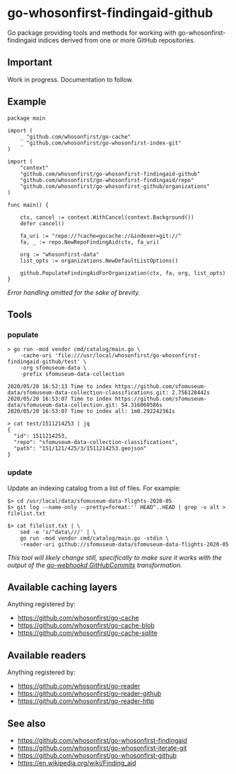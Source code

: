 # go-whosonfirst-findingaid-github

Go package providing tools and methods for working with go-whosonfirst-findingaid indices derived from one or more GitHub repositories.

## Important

Work in progress. Documentation to follow.

## Example

```
package main

import (
	_ "github.com/whosonfirst/go-cache"
	_ "github.com/whosonfirst/go-whosonfirst-index-git"
)

import (
	"context"
	"github.com/whosonfirst/go-whosonfirst-findingaid-github"
	"github.com/whosonfirst/go-whosonfirst-findingaid/repo"
	"github.com/whosonfirst/go-whosonfirst-github/organizations"
)

func main() {

	ctx, cancel := context.WithCancel(context.Background())
	defer cancel()

	fa_uri := "repo://?cache=gocache://&indexer=git://"
	fa, _ := repo.NewRepoFindingAid(ctx, fa_uri)

	org := "whosonfirst-data"
	list_opts := organizations.NewDefaultListOptions()

	github.PopulateFindingAidForOrganization(ctx, fa, org, list_opts)
}
```

_Error handling omitted for the sake of brevity._

## Tools

### populate

```
> go run -mod vendor cmd/catalog/main.go \
	-cache-uri 'file:///usr/local/whosonfirst/go-whosonfirst-findingaid-github/test' \
	-org sfomuseum-data \
	-prefix sfomuseum-data-collection
	
2020/05/20 16:52:13 Time to index https://github.com/sfomuseum-data/sfomuseum-data-collection-classifications.git: 2.756128442s
2020/05/20 16:53:07 Time to index https://github.com/sfomuseum-data/sfomuseum-data-collection.git: 54.316060586s
2020/05/20 16:53:07 Time to index all: 1m0.292242361s

> cat test/1511214253 | jq
{
  "id": 1511214253,
  "repo": "sfomuseum-data-collection-classifications",
  "path": "151/121/425/3/1511214253.geojson"
}
```

### update

Update an indexing catalog from a list of files. For example:

```
$> cd /usr/local/data/sfomuseum-data-flights-2020-05
$> git log --name-only --pretty=format:'' HEAD^..HEAD | grep -v alt > filelist.txt

$> cat filelist.txt | \
	sed -e 's/^data\///' | \
	go run -mod vendor cmd/catalog/main.go -stdin \
	-reader-uri github://sfomuseum-data/sfomuseum-data-flights-2020-05 
```

_This tool will likely change still, specifically to make sure it works with the output of the [go-webhookd GitHubCommits](https://github.com/whosonfirst/go-webhookd#githubcommits) transformation._

## Available caching layers

Anything registered by:

* https://github.com/whosonfirst/go-cache
* https://github.com/whosonfirst/go-cache-blob
* https://github.com/whosonfirst/go-cache-sqlite

## Available readers

Anything registered by:

* https://github.com/whosonfirst/go-reader
* https://github.com/whosonfirst/go-reader-github
* https://github.com/whosonfirst/go-reader-http

## See also

* https://github.com/whosonfirst/go-whosonfirst-findingaid
* https://github.com/whosonfirst/go-whosonfirst-iterate-git
* https://github.com/whosonfirst/go-whosonfirst-github
* https://en.wikipedia.org/wiki/Finding_aid